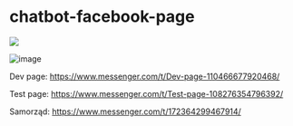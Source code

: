 # chatbot-facebook-page

![](https://github.com/informatyzacja-sspwr-projekty/Chatbot/workflows/tests/badge.svg)

![image](https://user-images.githubusercontent.com/6043048/142777522-2c0d80cb-1aeb-4c71-a42a-324ed43c951e.png)

Dev page: https://www.messenger.com/t/Dev-page-110466677920468/

Test page: https://www.messenger.com/t/Test-page-108276354796392/

Samorząd: https://www.messenger.com/t/172364299467914/
